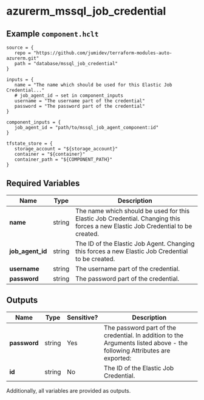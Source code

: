# azurerm_mssql_job_credential



## Example `component.hclt`

```hcl
source = {
   repo = "https://github.com/jumidev/terraform-modules-auto-azurerm.git"   
   path = "database/mssql_job_credential"   
}

inputs = {
   name = "The name which should be used for this Elastic Job Credential..."   
   # job_agent_id → set in component_inputs
   username = "The username part of the credential"   
   password = "The password part of the credential"   
}

component_inputs = {
   job_agent_id = "path/to/mssql_job_agent_component:id"   
}

tfstate_store = {
   storage_account = "${storage_account}"   
   container = "${container}"   
   container_path = "${COMPONENT_PATH}"   
}

```

## Required Variables

| Name | Type |  Description |
| ---- | --------- |  ----------- |
| **name** | string |  The name which should be used for this Elastic Job Credential. Changing this forces a new Elastic Job Credential to be created. | 
| **job_agent_id** | string |  The ID of the Elastic Job Agent. Changing this forces a new Elastic Job Credential to be created. | 
| **username** | string |  The username part of the credential. | 
| **password** | string |  The password part of the credential. | 



## Outputs

| Name | Type | Sensitive? | Description |
| ---- | ---- | --------- | --------- |
| **password** | string | Yes  | The password part of the credential. In addition to the Arguments listed above - the following Attributes are exported: | 
| **id** | string | No  | The ID of the Elastic Job Credential. | 

Additionally, all variables are provided as outputs.
